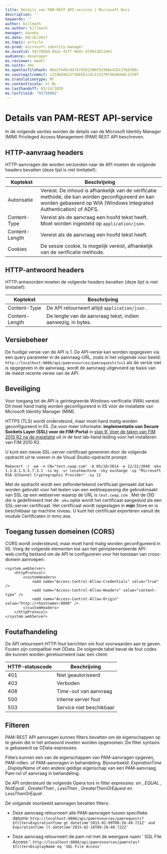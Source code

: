 ```yaml
---
title: Details van PAM-REST API-service | Microsoft Docs
description: ''
keywords: ''
author: billmath
ms.author: billmath
manager: daveba
ms.date: 09/26/2017
ms.topic: article
ms.prod: microsoft-identity-manager
ms.assetid: 54c78bbd-8da1-42ff-9edc-47d913011941
audience: developer
ms.reviewer: mwahl
ms.suite: ems
ms.openlocfilehash: 00a2f4d9c44747d50139655d368e42b11fbd388c
ms.sourcegitcommit: c214bb0b1373b65b1c9c215379fd820ab0c13f0f
ms.translationtype: MT
ms.contentlocale: nl-NL
ms.lasthandoff: 03/14/2020
ms.locfileid: "92758992"
---
```

# <a name="pam-rest-api-service-details"></a>Details van PAM-REST API-service
In de volgende secties worden de details van de Microsoft Identity Manager (MIM) Privileged Access Management (PAM) REST API beschreven.

<h2 id="http-request-and-response-headers">HTTP-aanvraag headers</h2>

HTTP-aanvragen die worden verzonden naar de API moeten de volgende headers bevatten (deze lijst is niet limitatief):

Koptekst | Beschrijving
-------|------------
Autorisatie | Vereist. De inhoud is afhankelijk van de verificatie methode, die kan worden geconfigureerd en kan worden gebaseerd op WIA (Windows Integrated Authentication) of ADFS.
Content-Type | Vereist als de aanvraag een hoofd tekst heeft. Moet worden ingesteld op `application/json`.
Content-Length | Vereist als de aanvraag een hoofd tekst heeft. 
Cookies | De sessie cookie. Is mogelijk vereist, afhankelijk van de verificatie methode.

## <a name="http-response-headers"></a>HTTP-antwoord headers

HTTP-antwoorden moeten de volgende headers bevatten (deze lijst is niet limitatief):

Koptekst | Beschrijving
-------|------------
Content-Type | De API retourneert altijd `application/json` .
Content-Length | De lengte van de aanvraag tekst, indien aanwezig, in bytes.

## <a name="versioning"></a>Versiebeheer 
De huidige versie van de API is 1. De API-versie kan worden opgegeven via een query parameter in de aanvraag-URL, zoals in het volgende voor beeld: `http://localhost:8086/api/pamresources/pamrequests?v=1` als de versie niet is opgegeven in de aanvraag, wordt de aanvraag uitgevoerd op basis van de meest recente versie van de API. 

## <a name="security"></a>Beveiliging 
Voor toegang tot de API is geïntegreerde Windows-verificatie (IWA) vereist. Dit moet hand matig worden geconfigureerd in IIS vóór de installatie van Microsoft Identity Manager (MIM).

HTTPS (TLS) wordt ondersteund, maar moet hand matig worden geconfigureerd in IIS. Zie voor meer informatie: **implementatie van Secure Sockets Layer (SSL) voor de FIM-Portal** in [stap 9: Voer de taken van FIM 2010 R2 na de installatie](https://technet.microsoft.com/library/hh322875.aspx) uit in de test lab-hand leiding voor het installeren van FIM 2010 R2. 

U kunt een nieuw SSL-server certificaat genereren door de volgende opdracht uit te voeren in de Visual Studio-opdracht prompt:

```
Makecert -r -pe -n CN="test.cwap.com" -b 05/10/2014 -e 12/22/2048 -eku 1.3.6.1.5.5.7.3.1 -ss my -sr localmachine -sky exchange -sp "Microsoft RSA SChannel Cryptographic Provider" -sy 12
```
 
Met de opdracht wordt een zelfondertekend certificaat gemaakt dat kan worden gebruikt voor het testen van een webtoepassing die gebruikmaakt van SSL op een webserver waarop de URL is `test.cwap.com` . Met de OID die is gedefinieerd met de `-eku` optie wordt het certificaat aangeduid als een SSL-server certificaat. Het certificaat wordt opgeslagen in **mijn** Store en is beschikbaar op machine niveau. U kunt het certificaat exporteren vanuit de module Certificaten in mmc.exe.

## <a name="cross-domain-access-cors"></a>Toegang tussen domeinen (CORS) 
CORS wordt ondersteund, maar moet hand matig worden geconfigureerd in IIS. Voeg de volgende elementen toe aan het geïmplementeerde API-web.config bestand om de API te configureren voor het toestaan van cross-domein aanroepen: 

```
<system.webServer>       
    <httpProtocol> 
        <customHeaders> 
            <add name="Access-Control-Allow-Credentials" value="true"  /> 
            <add name="Access-Control-Allow-Headers" value="content-type" /> 
            <add name="Access-Control-Allow-Origin" value="http://<hostname>:8090" /> 
        </customHeaders> 
    </httpProtocol> 
</system.webServer> 
```

## <a name="error-handling"></a>Foutafhandeling 
De API retourneert HTTP-fout berichten om fout voorwaarden aan te geven. Fouten zijn compatibel met OData. De volgende tabel bevat de fout codes die kunnen worden geretourneerd naar een client:

HTTP-statuscode | Beschrijving
-----------------|------------
401 | Niet geautoriseerd 
403 | Verboden 
408 | Time-out van aanvraag   
500 | Interne server fout 
503 | Service niet beschikbaar 

## <a name="filtering"></a>Filteren 
PAM-REST API aanvragen kunnen filters bevatten om de eigenschappen op te geven die in het antwoord moeten worden opgenomen. De filter syntaxis is gebaseerd op OData-expressies.

Filters kunnen een van de eigenschappen van PAM-aanvragen opgeven, PAM-rollen. of PAM-aanvragen in behandeling. Bijvoorbeeld: *ExpirationTime* , *DisplayName* of een andere geldige eigenschap van een PAM-aanvraag, Pam-rol of aanvraag in behandeling.

De API ondersteunt de volgende Opera tors in filter expressies: *en* , *EQUAL* , *NotEqual* , *GreaterThan* , *LessThan* , *GreaterThenOrEqueal* en *LessThanOrEqual* . 

De volgende voorbeeld aanvragen bevatten filters:

- Deze aanvraag retourneert alle PAM-aanvragen tussen specifieke datums: `http://localhost:8086/api/pamresources/pamrequests?$filter=ExpirationTime gt datetime'2015-01-09T08:26:49.721Z' and ExpirationTime lt datetime'2015-02-10T08:26:49.722Z' `
 
- Deze aanvraag retourneert de pam-rol met de weergave naam ' SQL File Access ': `http://localhost:8086/api/pamresources/pamroles?$filter=DisplayName eq 'SQL File Access' `
